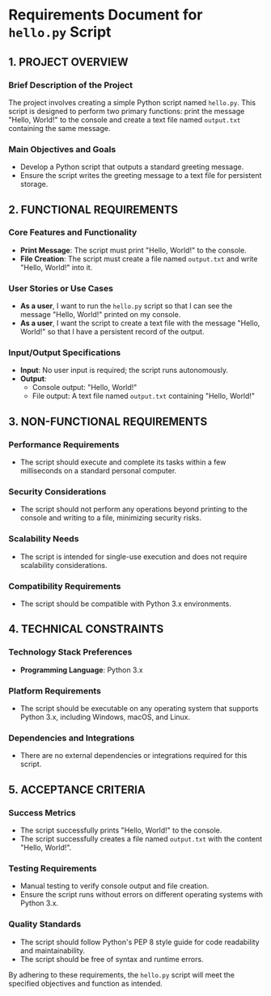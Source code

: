 # Requirements Document for `hello.py` Script

## 1. PROJECT OVERVIEW

### Brief Description of the Project
The project involves creating a simple Python script named `hello.py`. This script is designed to perform two primary functions: print the message "Hello, World!" to the console and create a text file named `output.txt` containing the same message.

### Main Objectives and Goals
- Develop a Python script that outputs a standard greeting message.
- Ensure the script writes the greeting message to a text file for persistent storage.

## 2. FUNCTIONAL REQUIREMENTS

### Core Features and Functionality
- **Print Message**: The script must print "Hello, World!" to the console.
- **File Creation**: The script must create a file named `output.txt` and write "Hello, World!" into it.

### User Stories or Use Cases
- **As a user**, I want to run the `hello.py` script so that I can see the message "Hello, World!" printed on my console.
- **As a user**, I want the script to create a text file with the message "Hello, World!" so that I have a persistent record of the output.

### Input/Output Specifications
- **Input**: No user input is required; the script runs autonomously.
- **Output**: 
  - Console output: "Hello, World!"
  - File output: A text file named `output.txt` containing "Hello, World!"

## 3. NON-FUNCTIONAL REQUIREMENTS

### Performance Requirements
- The script should execute and complete its tasks within a few milliseconds on a standard personal computer.

### Security Considerations
- The script should not perform any operations beyond printing to the console and writing to a file, minimizing security risks.

### Scalability Needs
- The script is intended for single-use execution and does not require scalability considerations.

### Compatibility Requirements
- The script should be compatible with Python 3.x environments.

## 4. TECHNICAL CONSTRAINTS

### Technology Stack Preferences
- **Programming Language**: Python 3.x

### Platform Requirements
- The script should be executable on any operating system that supports Python 3.x, including Windows, macOS, and Linux.

### Dependencies and Integrations
- There are no external dependencies or integrations required for this script.

## 5. ACCEPTANCE CRITERIA

### Success Metrics
- The script successfully prints "Hello, World!" to the console.
- The script successfully creates a file named `output.txt` with the content "Hello, World!".

### Testing Requirements
- Manual testing to verify console output and file creation.
- Ensure the script runs without errors on different operating systems with Python 3.x.

### Quality Standards
- The script should follow Python's PEP 8 style guide for code readability and maintainability.
- The script should be free of syntax and runtime errors.

By adhering to these requirements, the `hello.py` script will meet the specified objectives and function as intended.